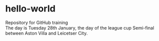 # hello-world
Repository for GitHub training </br>
The day is Tuesday 28th January, the day of the league cup Semi-final between Aston Villa and Leicetser City.
